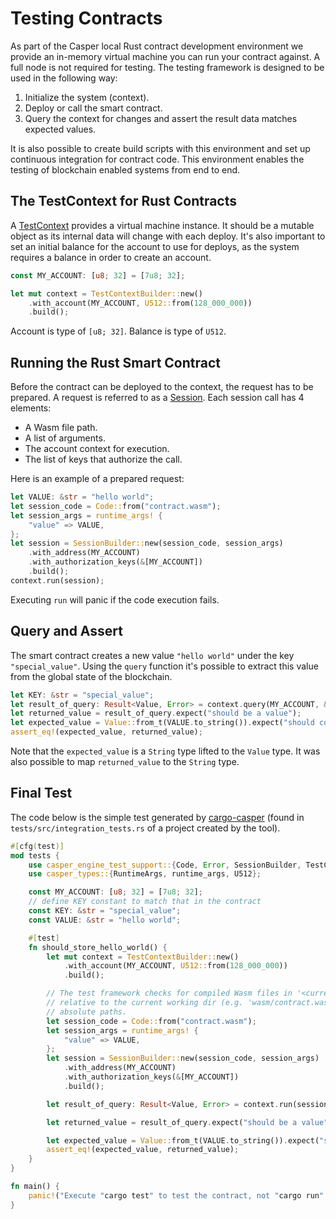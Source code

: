 # Testing Contracts

As part of the Casper local Rust contract development environment we provide an in-memory virtual machine you can run your contract against. A full node is not required for testing. The testing framework is designed to be used in the following way:

1.  Initialize the system (context).
2.  Deploy or call the smart contract.
3.  Query the context for changes and assert the result data matches expected values.

It is also possible to create build scripts with this environment and set up continuous integration for contract code. This environment enables the testing of blockchain enabled systems from end to end.

## The TestContext for Rust Contracts

A [TestContext](https://docs.rs/casper-engine-test-support/latest/casper_engine_test_support/struct.TestContext.html) provides a virtual machine instance. It should be a mutable object as its internal data will change with each deploy. It's also important to set an initial balance for the account to use for deploys, as the system requires a balance in order to create an account.

```rust
const MY_ACCOUNT: [u8; 32] = [7u8; 32];

let mut context = TestContextBuilder::new()
    .with_account(MY_ACCOUNT, U512::from(128_000_000))
    .build();
```

Account is type of `[u8; 32]`. Balance is type of `U512`.

## Running the Rust Smart Contract

Before the contract can be deployed to the context, the request has to be prepared. A request is referred to as a [Session](https://docs.rs/casper-engine-test-support/latest/casper_engine_test_support/struct.Session.html). Each session call has 4 elements:

-   A Wasm file path.
-   A list of arguments.
-   The account context for execution.
-   The list of keys that authorize the call.

Here is an example of a prepared request:

```rust
let VALUE: &str = "hello world";
let session_code = Code::from("contract.wasm");
let session_args = runtime_args! {
    "value" => VALUE,
};
let session = SessionBuilder::new(session_code, session_args)
    .with_address(MY_ACCOUNT)
    .with_authorization_keys(&[MY_ACCOUNT])
    .build();
context.run(session);
```

Executing `run` will panic if the code execution fails.

## Query and Assert

The smart contract creates a new value `"hello world"` under the key `"special_value"`. Using the `query` function it's possible to extract this value from the global state of the blockchain.

```rust
let KEY: &str = "special_value";
let result_of_query: Result<Value, Error> = context.query(MY_ACCOUNT, &[KEY]);
let returned_value = result_of_query.expect("should be a value");
let expected_value = Value::from_t(VALUE.to_string()).expect("should construct Value");
assert_eq!(expected_value, returned_value);
```

Note that the `expected_value` is a `String` type lifted to the `Value` type. It was also possible to map `returned_value` to the `String` type.

## Final Test

The code below is the simple test generated by [cargo-casper](https://crates.io/crates/cargo-casper) (found in `tests/src/integration_tests.rs` of a project created by the tool).

```rust
#[cfg(test)]
mod tests {
    use casper_engine_test_support::{Code, Error, SessionBuilder, TestContextBuilder, Value};
    use casper_types::{RuntimeArgs, runtime_args, U512};

    const MY_ACCOUNT: [u8; 32] = [7u8; 32];
    // define KEY constant to match that in the contract
    const KEY: &str = "special_value";
    const VALUE: &str = "hello world";

    #[test]
    fn should_store_hello_world() {
        let mut context = TestContextBuilder::new()
            .with_account(MY_ACCOUNT, U512::from(128_000_000))
            .build();

        // The test framework checks for compiled Wasm files in '<current working dir>/wasm'.  Paths
        // relative to the current working dir (e.g. 'wasm/contract.wasm') can also be used, as can
        // absolute paths.
        let session_code = Code::from("contract.wasm");
        let session_args = runtime_args! {
            "value" => VALUE,
        };
        let session = SessionBuilder::new(session_code, session_args)
            .with_address(MY_ACCOUNT)
            .with_authorization_keys(&[MY_ACCOUNT])
            .build();

        let result_of_query: Result<Value, Error> = context.run(session).query(MY_ACCOUNT, &[KEY]);

        let returned_value = result_of_query.expect("should be a value");

        let expected_value = Value::from_t(VALUE.to_string()).expect("should construct Value");
        assert_eq!(expected_value, returned_value);
    }
}

fn main() {
    panic!("Execute "cargo test" to test the contract, not "cargo run".");
}
```
